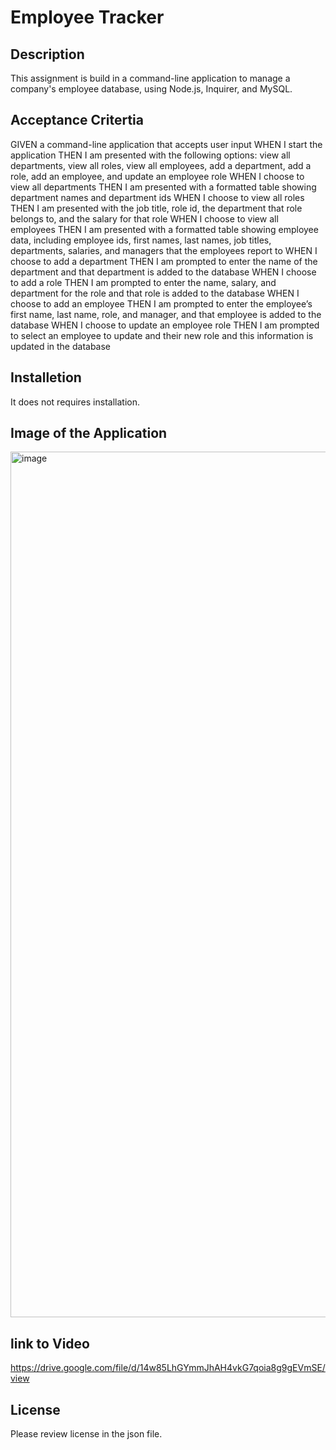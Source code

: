 # Employee Tracker
 
## Description

This assignment is build in a command-line application to manage a company's employee database, using Node.js, Inquirer, and MySQL.

## Acceptance Critertia
GIVEN a command-line application that accepts user input
WHEN I start the application
THEN I am presented with the following options: view all departments, view all roles, view all employees, add a department, add a role, add an employee, and update an employee role
WHEN I choose to view all departments
THEN I am presented with a formatted table showing department names and department ids
WHEN I choose to view all roles
THEN I am presented with the job title, role id, the department that role belongs to, and the salary for that role
WHEN I choose to view all employees
THEN I am presented with a formatted table showing employee data, including employee ids, first names, last names, job titles, departments, salaries, and managers that the employees report to
WHEN I choose to add a department
THEN I am prompted to enter the name of the department and that department is added to the database
WHEN I choose to add a role
THEN I am prompted to enter the name, salary, and department for the role and that role is added to the database
WHEN I choose to add an employee
THEN I am prompted to enter the employee’s first name, last name, role, and manager, and that employee is added to the database
WHEN I choose to update an employee role
THEN I am prompted to select an employee to update and their new role and this information is updated in the database 

## Installetion
It does not requires installation.

## Image of the Application
<img width="1385" alt="image" src="https://github.com/alvarezrdk/employee-tracker/assets/128987959/895d5151-8e50-44b3-be94-966744c517ad">

## link to Video
https://drive.google.com/file/d/14w85LhGYmmJhAH4vkG7qoia8g9gEVmSE/view

## License
Please review license in the json file.
